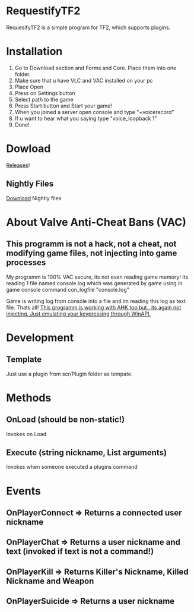 # RequestifyTF2
RequesifyTF2 is a simple program for TF2, which supports plugins.
# Installation
1. Go to Download section and Forms and Core. Place them into one folder.
2. Make sure that u have VLC and VAC installed on your pc
3. Place Open
4. Press on Settings button
5. Select path to the game
6. Press Start button and Start your game!
7. When you joined a server open console and type "+voicerecord"
8. If u want to hear what you saying type "voice_loopback 1"
9. Done!
# Dowload
[Releases](https://github.com/weespin/RequestifyTF2/releases)!
## Nightly Files
[Download](https://ci.appveyor.com/project/weespin26279/requestifytf2/build/artifacts) Nightly files
# About Valve Anti-Cheat Bans (VAC)
## This programm is not a hack, not a cheat, not modifying game files, not injecting into game processes
My programm is 100% VAC secure, its not even reading game memory!
Its reading 1 file named console.log which was generated by game using in game console command con_logfile "console.log"

Game is writing log from console into a file and im reading this log as text file. Thats all!
[This programm is working with AHK too but.. its again not injecting. Just emulating your keypressing through WinAPI.](https://www.reddit.com/r/GlobalOffensive/comments/2eh6xf/vac_ban_for_using_autohotkey/)
# Development
## Template
Just use a plugin from scr/Plugin folder as tempate.
# Methods
## OnLoad (should be non-static!)
Invokes on Load
## Execute (string nickname, List<string> arguments)
Invokes when someone executed a plugins command
# Events
## OnPlayerConnect => Returns a connected user nickname
## OnPlayerChat => Returns a user nickname and text (invoked if text is not a command!)
## OnPlayerKill => Returns Killer's Nickname, Killed Nickname and Weapon
## OnPlayerSuicide => Returns a user nickname

